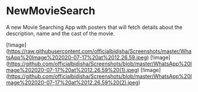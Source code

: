 # NewMovieSearch
A new Movie Searching App with posters that will fetch details about the description, name and the cast of the movie.


[!image] (https://raw.githubusercontent.com/officialbidisha/Screenshots/master/WhatsApp%20Image%202020-07-17%20at%2012.26.59.jpeg)
[!image] (https://github.com/officialbidisha/Screenshots/blob/master/WhatsApp%20Image%202020-07-17%20at%2012.26.59%20(1).jpeg)
[!image] (https://github.com/officialbidisha/Screenshots/blob/master/WhatsApp%20Image%202020-07-17%20at%2012.26.59%20(2).jpeg)
